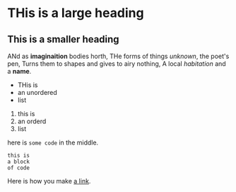 # THis is a large heading
## This is a smaller heading

ANd as **imaginaition** bodies horth, 
THe forms of things *unknown*, the poet's pen,
Turns them to shapes and gives to airy nothing,
A local *habitation* and a **name**.

- THis is
- an unordered
- list

1. this is 
2. an orderd
3. list 

here is `some code` in the middle.

```
this is 
a block 
of code
```

Here is how you make [a link](https://ya.ru).

